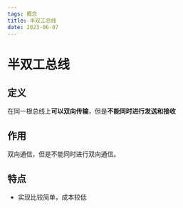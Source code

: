 ```yaml
---
tags: 概念
title: 半双工总线
date: 2023-06-07
---
```

# 半双工总线

## 定义

在同一根总线上**可以双向传输**，但是**不能同时进行发送和接收**

## 作用

双向通信，但是不能同时进行双向通信。

## 特点

- 实现比较简单，成本较低